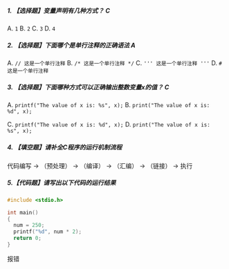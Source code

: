 ##### 1. 【选择题】变量声明有几种方式？  C

A. `1` 	B. `2` 	C. `3` 	D. `4`

##### 2. 【选择题】下面哪个是单行注释的正确语法  A

A. `// 这是一个单行注释` 	B. `/* 这是一个单行注释 */` 	C. `''' 这是一个单行注释 '''` 	D. `# 这是一个单行注释` 

##### 3. 【选择题】下面哪种方式可以正确输出整数变量x的值？ C

A. `printf("The value of x is: %s", x);` 	B. `print("The value of x is: %d", x);` 

C. `printf("The value of x is: %d", x);` 	D. `print("The value of x is: %s", x);`

##### 4. 【填空题】请补全C程序的运行机制流程

代码编写  → （预处理） →  （编译） →  （汇编） →  （链接） →  执行 

##### 5.【代码题】请写出以下代码的运行结果

```c
#include <stdio.h>

int main()
{
  num = 250;
  printf("%d", num * 2);
  return 0;
}
```

报错